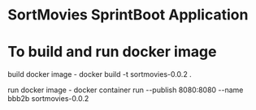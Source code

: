 # SortMovies SprintBoot Application
# To build and run docker image
 build docker image - docker build -t sortmovies-0.0.2 .


run docker image - docker container run --publish 8080:8080 --name bbb2b sortmovies-0.0.2

